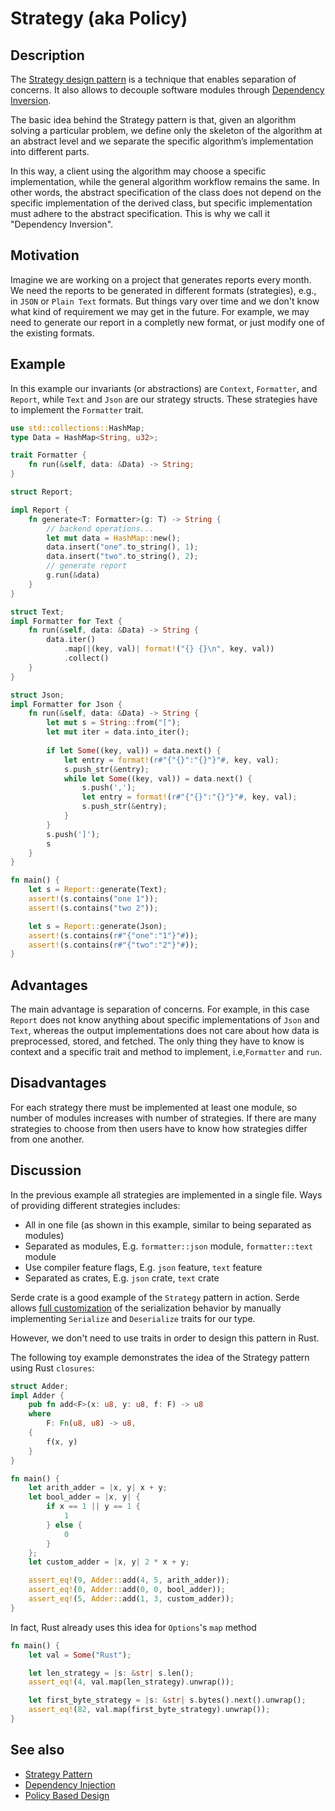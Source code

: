 # Strategy (aka Policy)

## Description

The [Strategy design pattern](https://en.wikipedia.org/wiki/Strategy_pattern)
is a technique that enables separation of concerns.
It also allows to decouple software modules through [Dependency Inversion](https://en.wikipedia.org/wiki/Dependency_inversion_principle).

The basic idea behind the Strategy pattern is that, given an algorithm solving a particular problem,
we define only the skeleton of the algorithm at an abstract level and
we separate the specific algorithm’s implementation into different parts.

In this way, a client using the algorithm may choose a specific implementation, while the general algorithm workflow remains the same.
In other words, the abstract specification of the class does not depend on the specific implementation of the derived class,
but specific implementation must adhere to the abstract specification.
This is why we call it "Dependency Inversion".

## Motivation

Imagine we are working on a project that generates reports every month.
We need the reports to be generated in different formats (strategies), e.g.,
in `JSON` or `Plain Text` formats.
But things vary over time and we don't know what kind of requirement we may get in the future.
For example, we may need to generate our report in a completly new format,
or just modify one of the existing formats.

## Example

In this example our invariants (or abstractions) are `Context`, `Formatter`, and `Report`,
while `Text` and `Json` are our strategy structs.
These strategies have to implement the `Formatter` trait.

```rust
use std::collections::HashMap;
type Data = HashMap<String, u32>;

trait Formatter {
    fn run(&self, data: &Data) -> String;
}

struct Report;

impl Report {
    fn generate<T: Formatter>(g: T) -> String {
        // backend operations...
        let mut data = HashMap::new();
        data.insert("one".to_string(), 1);
        data.insert("two".to_string(), 2);
        // generate report
        g.run(&data)
    }
}

struct Text;
impl Formatter for Text {
    fn run(&self, data: &Data) -> String {
        data.iter()
            .map(|(key, val)| format!("{} {}\n", key, val))
            .collect()
    }
}

struct Json;
impl Formatter for Json {
    fn run(&self, data: &Data) -> String {
        let mut s = String::from("[");
        let mut iter = data.into_iter();
                            
        if let Some((key, val)) = data.next() {
            let entry = format!(r#"{"{}":"{}"}"#, key, val);
            s.push_str(&entry);
            while let Some((key, val)) = data.next() {
                s.push(',');   
                let entry = format!(r#"{"{}":"{}"}"#, key, val);
                s.push_str(&entry);
            }
        }
        s.push(']');
        s
    }
}

fn main() {
    let s = Report::generate(Text);
    assert!(s.contains("one 1"));
    assert!(s.contains("two 2"));

    let s = Report::generate(Json);
    assert!(s.contains(r#"{"one":"1"}"#));
    assert!(s.contains(r#"{"two":"2"}"#));
}
```

## Advantages

The main advantage is separation of concerns. For example, in this case `Report` does not know anything about specific
implementations of `Json` and `Text`, whereas the output implementations does not care about how data is
preprocessed, stored, and fetched.
The only thing they have to know is context and a specific trait and method to implement,
i.e,`Formatter` and `run`.

## Disadvantages

For each strategy there must be implemented at least one module, so number of modules
increases with number of strategies.
If there are many strategies to choose from then users have to know how strategies differ
from one another.

## Discussion

In the previous example all strategies are implemented in a single file.
Ways of providing different strategies includes:

- All in one file (as shown in this example, similar to being separated as modules)
- Separated as modules, E.g. `formatter::json` module, `formatter::text` module
- Use compiler feature flags, E.g. `json` feature, `text` feature
- Separated as crates, E.g. `json` crate, `text` crate

Serde crate is a good example of the `Strategy` pattern in action. Serde allows [full customization](https://serde.rs/custom-serialization.html)
of the serialization behavior by manually implementing `Serialize` and `Deserialize` traits for our type.

However, we don't need to use traits in order to design this pattern in Rust.

The following toy example demonstrates the idea of the Strategy pattern using Rust
`closures`:

```rust
struct Adder;
impl Adder {
    pub fn add<F>(x: u8, y: u8, f: F) -> u8
    where
        F: Fn(u8, u8) -> u8,
    {
        f(x, y)
    }
}

fn main() {
    let arith_adder = |x, y| x + y;
    let bool_adder = |x, y| {
        if x == 1 || y == 1 {
            1
        } else {
            0
        }
    };
    let custom_adder = |x, y| 2 * x + y;

    assert_eq!(9, Adder::add(4, 5, arith_adder));
    assert_eq!(0, Adder::add(0, 0, bool_adder));
    assert_eq!(5, Adder::add(1, 3, custom_adder));
}

```

In fact, Rust already uses this idea for `Options`'s `map` method

```rust
fn main() {
    let val = Some("Rust");

    let len_strategy = |s: &str| s.len();
    assert_eq!(4, val.map(len_strategy).unwrap());

    let first_byte_strategy = |s: &str| s.bytes().next().unwrap();
    assert_eq!(82, val.map(first_byte_strategy).unwrap());
}
```

## See also

- [Strategy Pattern](https://en.wikipedia.org/wiki/Strategy_pattern)
- [Dependency Injection](https://en.wikipedia.org/wiki/Dependency_injection)<!-- markdown-link-check-disable -->
- [Policy Based Design](https://en.wikipedia.org/wiki/Modern_C%2B%2B_Design#Policy-based_design)<!-- markdown-link-check-enable -->
